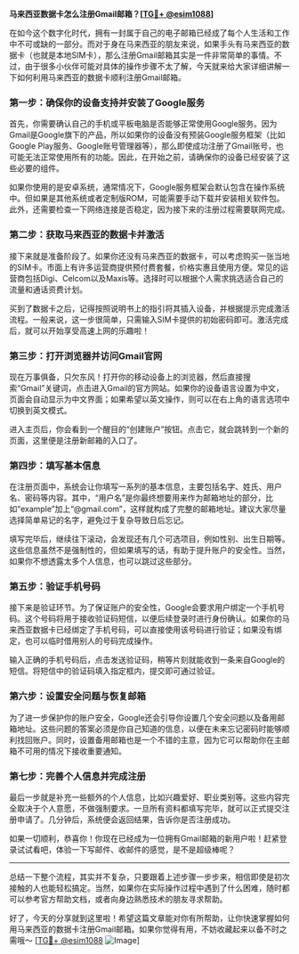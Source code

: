 **马来西亚数据卡怎么注册Gmail邮箱？[[TG💪+ @esim1088](https://t.me/s/esim1088)]**

在如今这个数字化时代，拥有一封属于自己的电子邮箱已经成了每个人生活和工作中不可或缺的一部分。而对于身在马来西亚的朋友来说，如果手头有马来西亚的数据卡（也就是本地SIM卡），那么注册Gmail邮箱其实是一件非常简单的事情。不过，由于很多小伙伴可能对具体的操作步骤不太了解，今天就来给大家详细讲解一下如何利用马来西亚的数据卡顺利注册Gmail邮箱。

### **第一步：确保你的设备支持并安装了Google服务**
首先，你需要确认自己的手机或平板电脑是否能够正常使用Google服务。因为Gmail是Google旗下的产品，所以如果你的设备没有预装Google服务框架（比如Google Play服务、Google账号管理器等），那么即使成功注册了Gmail账号，也可能无法正常使用所有的功能。因此，在开始之前，请确保你的设备已经安装了这些必要的组件。

如果你使用的是安卓系统，通常情况下，Google服务框架会默认包含在操作系统中。但如果是其他系统或者定制版ROM，可能需要手动下载并安装相关软件包。此外，还需要检查一下网络连接是否稳定，因为接下来的注册过程需要联网完成。

### **第二步：获取马来西亚的数据卡并激活**
接下来就是准备阶段了。如果你还没有马来西亚的数据卡，可以考虑购买一张当地的SIM卡。市面上有许多运营商提供预付费套餐，价格实惠且使用方便。常见的运营商包括Digi、Celcom以及Maxis等。选择时可以根据个人需求挑选适合自己的流量和通话资费计划。

买到了数据卡之后，记得按照说明书上的指引将其插入设备，并根据提示完成激活流程。一般来说，这一步很简单，只需输入SIM卡提供的初始密码即可。激活完成后，就可以开始享受高速上网的乐趣啦！

### **第三步：打开浏览器并访问Gmail官网**
现在万事俱备，只欠东风！打开你的移动设备上的浏览器，然后直接搜索“Gmail”关键词，点击进入Gmail的官方网站。如果你的设备语言设置为中文，页面会自动显示为中文界面；如果希望以英文操作，则可以在右上角的语言选项中切换到英文模式。

进入主页后，你会看到一个醒目的“创建账户”按钮。点击它，就会跳转到一个新的页面，这里便是注册新邮箱的入口了。

### **第四步：填写基本信息**
在注册页面中，系统会让你填写一系列的基本信息，主要包括名字、姓氏、用户名、密码等内容。其中，“用户名”是你最终想要用来作为邮箱地址的部分，比如“example”加上“@gmail.com”，这样就构成了完整的邮箱地址。建议大家尽量选择简单易记的名字，避免过于复杂导致日后忘记。

填写完毕后，继续往下滚动，会发现还有几个可选项目，例如性别、出生日期等。这些信息虽然不是强制性的，但如果填写的话，有助于提升账户的安全性。当然，如果你不想透露太多个人信息，也可以跳过这些部分。

### **第五步：验证手机号码**
接下来是验证环节。为了保证账户的安全性，Google会要求用户绑定一个手机号码。这个号码将用于接收验证码短信，以便后续登录时进行身份确认。如果你的马来西亚数据卡已经绑定了手机号码，可以直接使用该号码进行验证；如果没有绑定，也可以临时借用别人的号码完成操作。

输入正确的手机号码后，点击发送验证码，稍等片刻就能收到一条来自Google的短信。将短信中的验证码填入指定框内，提交即可通过验证。

### **第六步：设置安全问题与恢复邮箱**
为了进一步保护你的账户安全，Google还会引导你设置几个安全问题以及备用邮箱地址。这些问题的答案必须是你自己知道的信息，以便在未来忘记密码时能够顺利找回账户。同时，设置备用邮箱也是一个不错的主意，因为它可以帮助你在主邮箱不可用的情况下接收重要通知。

### **第七步：完善个人信息并完成注册**
最后一步就是补充一些额外的个人信息，比如兴趣爱好、职业类别等。这些内容完全取决于个人意愿，不做强制要求。一旦所有资料都填写完毕，就可以正式提交注册申请了。几分钟后，系统便会返回结果，告诉你是否注册成功。

如果一切顺利，恭喜你！你现在已经成为一位拥有Gmail邮箱的新用户啦！赶紧登录试试看吧，体验一下写邮件、收邮件的感觉，是不是超级棒呢？

---

总结一下整个流程，其实并不复杂，只要跟着上述步骤一步步来，相信即使是初次接触的人也能轻松搞定。当然，如果你在实际操作过程中遇到了什么困难，随时都可以参考官方帮助文档，或者向身边熟悉技术的朋友寻求帮助。

好了，今天的分享就到这里啦！希望这篇文章能对你有所帮助，让你快速掌握如何用马来西亚的数据卡注册Gmail邮箱。如果你觉得有用，不妨收藏起来以备不时之需哦～ [[TG💪+ @esim1088](https://t.me/s/esim1088) ![Image](https://i.postimg.cc/4NQfJmqS/Snipaste-2025-05-13-00-14-12.png)]
